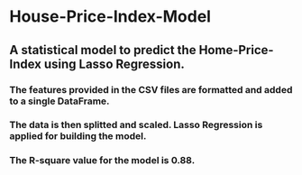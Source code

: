 # House-Price-Index-Model

## A statistical model to predict the Home-Price-Index using Lasso Regression.
### The features provided in the CSV files are formatted and added to a single DataFrame.
### The data is then splitted and scaled. Lasso Regression is applied for building the model.
### The R-square value for the model is 0.88.
